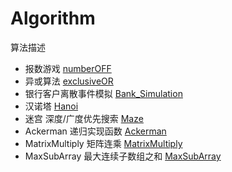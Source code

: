 # Algorithm
算法描述  
  * 报数游戏
        [numberOFF](https://github.com/GXTAO/Algorithm/tree/master/numberOFF)
  * 异或算法
    [exclusiveOR](https://github.com/GXTAO/Algorithm/tree/master/exclusiveOR)
  * 银行客户离散事件模拟
      [Bank_Simulation](https://github.com/GXTAO/Algorithm/tree/master/Bank_Simultaion)
  * 汉诺塔
      [Hanoi](https://github.com/GXTAO/Algorithm/tree/master/Hanoi)
  * 迷宫 深度/广度优先搜索
      [Maze](https://github.com/GXTAO/Algorithm/tree/master/Maze)
  * Ackerman 递归实现函数
      [Ackerman]()
  * MatrixMultiply 矩阵连乘
      [MatrixMultiply](https://github.com/ZPWX/Algorithm/tree/master/MatrixMultiply)
  * MaxSubArray 最大连续子数组之和
      [MaxSubArray]()
